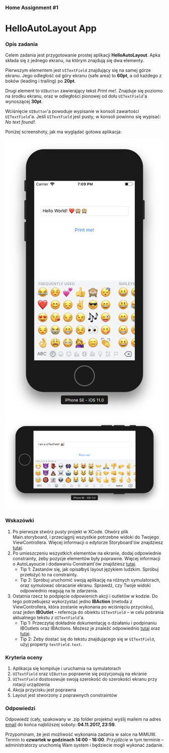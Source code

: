 ### Home Assignment #1

# HelloAutoLayout App

### Opis zadania

Celem zadania jest przygotowanie prostej aplikacji **HelloAutoLayout**. Apka składa się z jednego ekranu, na którym znajdują się dwa elementy.

Pierwszym elementem jest `UITextField` znajdujący się na samej górze ekranu. Jego odległość od góry ekranu (safe area) to **60pt**, a od każdego z boków (leading i trailing) po **20pt**.

Drugi element to `UIButton` zawierający tekst *Print me!*. Znajduje się poziomo na środku ekranu, oraz w odległości pionowej od dołu `UITextField`'a wynoszącej **30pt**.

Wciśnięcie `UIButton`'a powoduje wypisanie w konsoli zawartości `UITextField`'a. Jeśli `UITextField` jest pusty, w konsoli powinno się wypisać: *No text found!*.

Poniżej screenshoty, jak ma wyglądać gotowa aplikacja:

![Screenshot 1](s1.png)
![Screenshot 2](s2.png)


### Wskazówki

1. Po pierwsze stwórz pusty projekt w XCode. Otwórz plik Main.storyboard, i przeciągnij wszystkie potrzebne widoki do Twojego ViewControllera. Więcej informacji o edytorze Storyboard'ów znajdziesz [tutaj](http://help.apple.com/xcode/mac/current/#/dev31645f17f).
2. Po umieszczeniu wszystkich elementów na ekranie, dodaj odpowiednie constrainty, żeby pozycje elementów były poprawne. Więcej informacji o AutoLayoucie i dodawaniu Constraint'ów znajdziesz [tutaj](http://help.apple.com/xcode/mac/current/#/devc5759ad6f).
	- Tip 1: Zastanów się, jak opisałbyś layout językiem ludzkim. Spróbuj przełożyć to na constrainty.
	- Tip 2: Spróbuj uruchomić swoją aplikację na różnych symulatorach, oraz symulować obracanie ekranu. Sprawdź, czy Twoje widoki odpowiednio reagują na te zdarzenia.
3. Ostatnia rzecz to podpięcie odpowienich akcji i outletów w kodzie. Do tego potrzebujesz wykorzystać jedno **IBAction** (metoda z ViewControllera, która zostanie wykonana po wciśnięciu przycisku), oraz jeden **IBOutlet** – referncja do obiektu `UITextField` – w celu pobrania aktualnego tekstu z `UITextField`'a.
	- Tip 1: Przeczytaj dokładnie dokumentację o działaniu i podpinaniu IBOutlets oraz IBActions. Możesz je znaleźć odpowiednio [tutaj](http://help.apple.com/xcode/mac/current/#/devc06f7ee11) oraz [tutaj](http://help.apple.com/xcode/mac/current/#/dev9662c7670).
	- Tip 2: Żeby dostać się do tekstu znajdującego się w `UITextField`, użyj property `textField.text`.

### Kryteria oceny

1. Aplikacja się kompiluje i uruchamia na symulatorach
2. `UITextField` oraz `UIButton` poprawnie się pozycjonują na ekranie
3. `UITextField` dostosowuje swoją szerokość do szerokości ekranu przy rotacji urządzenia
4. Akcja przycisku jest poprawna
5. Layout jest stworzony z poprawnych constraintów

### Odpowiedzi

Odpowiedź (cały, spakowany w .zip folder projektu) wyślij mailem na adres [email](mailto:michal.dabrowski+assignment1@daftcode.pl) do końca najbliższej soboty: **04.11.2017, 23:59**.

Przypominam, że jest możliwość wykonania zadania w salce na MiMUW. Termin to **czwartek w godzinach 14:00 - 16:00**. Przyjdźcie w tym terminie – administratorzy uruchomią Wam system i będziecie mogli wykonać zadanie.
